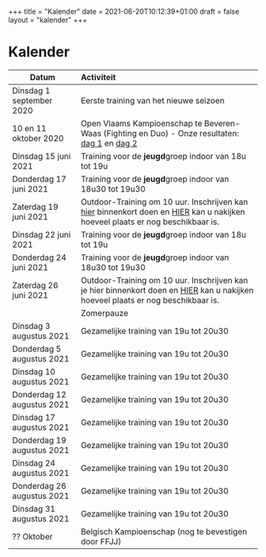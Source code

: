 +++ 
title = "Kalender"
date = 2021-06-20T10:12:39+01:00 
draft = false 
layout = "kalender"
+++

# Kalender

| Datum                                     | Activiteit                                                                                       |
| ------------------------------------------|:-------------------------------------------------------------------------------------------------|
| Dinsdag 1 september 2020                  | Eerste training van het nieuwe seizoen                                                           | 
| 10 en 11 oktober 2020                      | Open Vlaams Kampioenschap te Beveren-Waas (Fighting en Duo) - Onze resultaten: [dag 1](https://www.jujitsukeerbergen.be/nieuws/2020/10/10/open-vlaams-kampioenschap-ju-jitsu-2020---dag-1/) en [dag 2](https://www.jujitsukeerbergen.be/nieuws/2020/10/11/open-vlaams-kampioenschap-ju-jitsu-2020---dag-2/)                                      |
|Dinsdag 15 juni 2021|Training voor de **jeugd**groep indoor van 18u tot 19u|
|Donderdag 17 juni 2021|Training voor de **jeugd**groep indoor van 18u30 tot 19u30|
|Zaterdag 19 juni 2021|Outdoor-Training om 10 uur. Inschrijven kan [hier](https://forms.gle/bjkvHD9efSgmNh566) binnenkort doen en [HIER](https://docs.google.com/spreadsheets/d/e/2PACX-1vTt0cXcVCAwGQIrvlfOP5QAPXq4vguWz3Jda8E-GeBimTC30aTMs6pmLBcLXje42J4j3yeFY0v4B646/pubhtml?gid=547506106&single=true) kan u nakijken hoeveel plaats er nog beschikbaar is.|
|Dinsdag 22 juni 2021|Training voor de **jeugd**groep indoor van 18u tot 19u|
|Donderdag 24 juni 2021|Training voor de **jeugd**groep indoor van 18u30 tot 19u30|
|Zaterdag 26 juni 2021|Outdoor-Training om 10 uur. Inschrijven kan je hier binnenkort doen en [HIER](https://docs.google.com/spreadsheets/d/e/2PACX-1vTt0cXcVCAwGQIrvlfOP5QAPXq4vguWz3Jda8E-GeBimTC30aTMs6pmLBcLXje42J4j3yeFY0v4B646/pubhtml?gid=547506106&single=true) kan u nakijken hoeveel plaats er nog beschikbaar is.|
||Zomerpauze|
|Dinsdag 3 augustus 2021|Gezamelijke training van 19u tot 20u30|
|Donderdag 5 augustus 2021|Gezamelijke training van 19u tot 20u30|
|Dinsdag 10 augustus 2021|Gezamelijke training van 19u tot 20u30|
|Donderdag 12 augustus 2021|Gezamelijke training van 19u tot 20u30|
|Dinsdag 17 augustus 2021|Gezamelijke training van 19u tot 20u30|
|Donderdag 19 augustus 2021|Gezamelijke training van 19u tot 20u30|
|Dinsdag 24 augustus 2021|Gezamelijke training van 19u tot 20u30|
|Donderdag 26 augustus 2021|Gezamelijke training van 19u tot 20u30|
|Dinsdag 31 augustus 2021|Gezamelijke training van 19u tot 20u30|
|?? Oktober                                    | Belgisch Kampioenschap (nog te bevestigen door FFJJ)                                             |